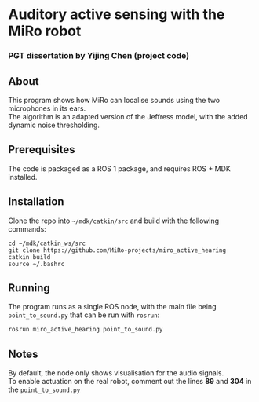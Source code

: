 # Auditory active sensing with the MiRo robot
### PGT dissertation by Yijing Chen (project code)

## About

This program shows how MiRo can localise sounds using the two microphones in its ears.  
The algorithm is an adapted version of the Jeffress model, with the added dynamic noise thresholding.

## Prerequisites
The code is packaged as a ROS 1 package, and requires ROS + MDK installed.

## Installation
Clone the repo into `~/mdk/catkin/src` and build with the following commands:

```shell
cd ~/mdk/catkin_ws/src
git clone https://github.com/MiRo-projects/miro_active_hearing
catkin build
source ~/.bashrc
```

## Running 
The program runs as a single ROS node, with the main file being `point_to_sound.py` that can be run with `rosrun`:

```bash
rosrun miro_active_hearing point_to_sound.py
```

## Notes
By default, the node only shows visualisation for the audio signals.  
To enable actuation on the real robot, comment out the lines **89** and **304** in the `point_to_sound.py`

